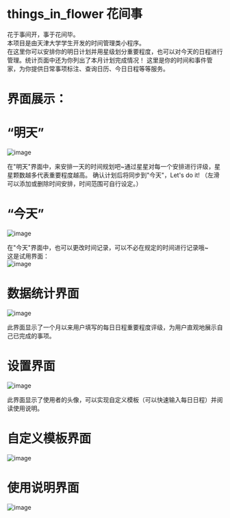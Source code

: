 # things_in_flower 花间事
花于事间开，事于花间毕。  
本项目是由天津大学学生开发的时间管理类小程序。  
在这里你可以安排你的明日计划并用星级划分重要程度，也可以对今天的日程进行管理。统计页面中还为你列出了本月计划完成情况！
这里是你的时间和事件管家，为你提供日常事项标注、查询日历、今日日程等等服务。

# 界面展示：
# “明天”
![image](https://github.com/connect-inver/things_in_flower/blob/master/1.png) 

在"明天"界面中，来安排一天的时间规划吧~通过星星对每一个安排进行评级，星星颗数越多代表重要程度越高。
确认计划后将同步到"今天"，Let's do it!
（左滑可以添加或删除时间安排，时间范围可自行设定。）    
# “今天”  
![image](https://github.com/connect-inver/things_in_flower/blob/master/2.png)

在"今天"界面中，也可以更改时间记录，可以不必在规定的时间进行记录哦~   
这是试用界面：  
![image](https://github.com/connect-inver/things_in_flower/blob/master/6.jpg)  
# 数据统计界面  
![image](https://github.com/connect-inver/things_in_flower/blob/master/5.jpg)

此界面显示了一个月以来用户填写的每日日程重要程度评级，为用户直观地展示自己已完成的事项。   
# 设置界面  
![image](https://github.com/connect-inver/things_in_flower/blob/master/3.png)

此界面显示了使用者的头像，可以实现自定义模板（可以快速输入每日日程）并阅读使用说明。  
# 自定义模板界面  
![image](https://github.com/connect-inver/things_in_flower/blob/master/4.jpg)

# 使用说明界面  
![image](https://github.com/connect-inver/things_in_flower/blob/master/7.jpg)  





